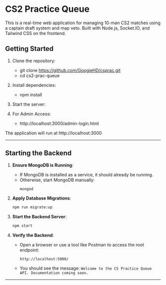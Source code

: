 # CS2 Practice Queue

This is a real-time web application for managing 10-man CS2 matches using a captain draft system and map veto. Built with Node.js, Socket.IO, and Tailwind CSS on the frontend.

## Getting Started

1. Clone the repository:
   - git clone https://github.com/GoogieHD/csprac.git
   - cd cs2-prac-queue

2. Install dependencies:
   - npm install

3. Start the server:

4. For Admin Access:
   - http://localhost:3000/admin-login.html

The application will run at http://localhost:3000

---

## Starting the Backend

1. **Ensure MongoDB is Running**:
   - If MongoDB is installed as a service, it should already be running.
   - Otherwise, start MongoDB manually:
     ```bash
     mongod
     ```

2. **Apply Database Migrations**:
   ```bash
   npm run migrate:up
   ```

3. **Start the Backend Server**:
   ```bash
   npm start
   ```

4. **Verify the Backend**:
   - Open a browser or use a tool like Postman to access the root endpoint:
     ```
     http://localhost:5000/
     ```
   - You should see the message: `Welcome to the CS Practice Queue API. Documentation coming soon.`

---
